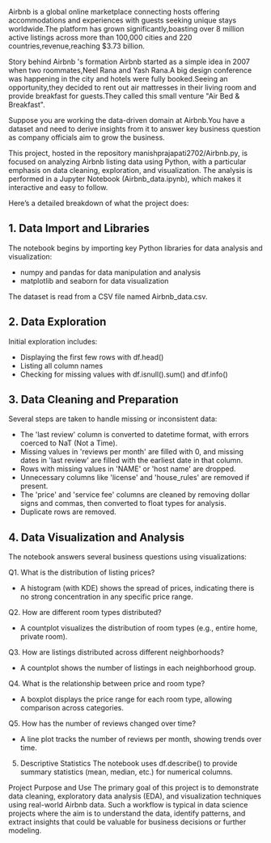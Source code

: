 Airbnb is a global online marketplace connecting hosts offering accommodations and experiences with guests seeking unique stays worldwide.The platform has grown significantly,boasting over 8 million active listings across more than 100,000 cities and 220 countries,revenue,reaching $3.73 billion.

Story behind Airbnb 's formation
Airbnb started as a simple idea in 2007 when two roommates,Neel Rana and Yash Rana.A big design conference was happening in the city and hotels were fully booked.Seeing an opportunity,they decided to rent out air mattresses in their living room and provide breakfast for guests.They called this small venture "Air Bed & Breakfast".

Suppose you are working the data-driven domain at Airbnb.You have a dataset and need to derive insights from it to answer key business question as company officials aim to grow the business.

This project, hosted in the repository manishprajapati2702/Airbnb.py, is focused on analyzing Airbnb listing data using Python, with a particular emphasis on data cleaning, exploration, and visualization. The analysis is performed in a Jupyter Notebook (Airbnb_data.ipynb), which makes it interactive and easy to follow.


Here’s a detailed breakdown of what the project does:

## 1. Data Import and Libraries
The notebook begins by importing key Python libraries for data analysis and visualization:

- numpy and pandas for data manipulation and analysis
- matplotlib and seaborn for data visualization

The dataset is read from a CSV file named Airbnb_data.csv.

## 2. Data Exploration
Initial exploration includes:

- Displaying the first few rows with df.head()
- Listing all column names
- Checking for missing values with df.isnull().sum() and df.info()

## 3. Data Cleaning and Preparation
Several steps are taken to handle missing or inconsistent data:

- The 'last review' column is converted to datetime format, with errors coerced to NaT (Not a Time).
- Missing values in 'reviews per month' are filled with 0, and missing dates in 'last review' are filled with the earliest date in that column.
- Rows with missing values in 'NAME' or 'host name' are dropped.
- Unnecessary columns like 'license' and 'house_rules' are removed if present.
- The 'price' and 'service fee' columns are cleaned by removing dollar signs and commas, then converted to float types for analysis.
- Duplicate rows are removed.

## 4. Data Visualization and Analysis
The notebook answers several business questions using visualizations:

 Q1. What is the distribution of listing prices?
- A histogram (with KDE) shows the spread of prices, indicating there is no strong concentration in any specific price range.

Q2. How are different room types distributed?
- A countplot visualizes the distribution of room types (e.g., entire home, private room).

 Q3. How are listings distributed across different neighborhoods?
- A countplot shows the number of listings in each neighborhood group.

Q4. What is the relationship between price and room type?
- A boxplot displays the price range for each room type, allowing comparison across categories.

Q5. How has the number of reviews changed over time?
- A line plot tracks the number of reviews per month, showing trends over time.

5. Descriptive Statistics
The notebook uses df.describe() to provide summary statistics (mean, median, etc.) for numerical columns.

Project Purpose and Use
The primary goal of this project is to demonstrate data cleaning, exploratory data analysis (EDA), and visualization techniques using real-world Airbnb data. Such a workflow is typical in data science projects where the aim is to understand the data, identify patterns, and extract insights that could be valuable for business decisions or further modeling.
